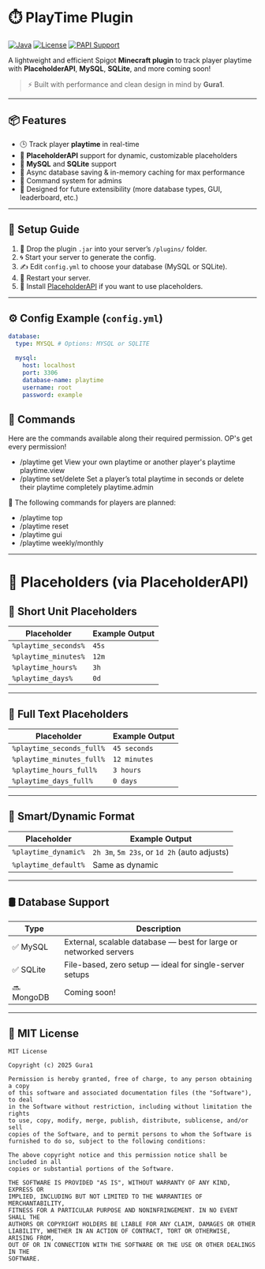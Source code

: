 # ⏱️ PlayTime Plugin

[![Java](https://img.shields.io/badge/Java-21%2B-blue.svg)](https://adoptium.net)
[![License](https://img.shields.io/badge/License-MIT-green.svg)](LICENSE)
[![PAPI Support](https://img.shields.io/badge/PlaceholderAPI-Supported-blue.svg)](https://www.spigotmc.org/resources/placeholderapi.6245/)

A lightweight and efficient Spigot **Minecraft plugin** to track player playtime with **PlaceholderAPI**, **MySQL**, **SQLite**, and more coming soon!

> ⚡ Built with performance and clean design in mind by **Gura1**.

---

## 📦 Features

- 🕒 Track player **playtime** in real-time
- 🧩 **PlaceholderAPI** support for dynamic, customizable placeholders
- 💾 **MySQL** and **SQLite** support
- 🧠 Async database saving & in-memory caching for max performance
- 🧰 Command system for admins
- 🌱 Designed for future extensibility (more database types, GUI, leaderboard, etc.)

---

## 🔧 Setup Guide
1. 📁 Drop the plugin `.jar` into your server’s `/plugins/` folder.
2. 🌀 Start your server to generate the config.
3. ✍️ Edit `config.yml` to choose your database (MySQL or SQLite).
4. 🔁 Restart your server.
5. 🧩 Install [PlaceholderAPI](https://www.spigotmc.org/resources/placeholderapi.6245/) if you want to use placeholders.

---

## ⚙️ Config Example (`config.yml`)

```yaml
database:
  type: MYSQL # Options: MYSQL or SQLITE

  mysql:
    host: localhost
    port: 3306
    database-name: playtime
    username: root
    password: example
```

## 💬 Commands
Here are the commands available along their required permission. OP's get every permission!
- /playtime get <player> View your own playtime or another player's playtime	playtime.view
- /playtime set/delete <player> <seconds>	Set a player’s total playtime in seconds or delete their playtime completely playtime.admin

🎯 The following commands for players are planned:
- /playtime top
- /playtime reset
- /playtime gui
- /playtime weekly/monthly

---

# 🧩 Placeholders (via PlaceholderAPI)

## 🔢 Short Unit Placeholders

| Placeholder          | Example Output |
|----------------------|----------------|
| `%playtime_seconds%` | `45s`          |
| `%playtime_minutes%` | `12m`          |
| `%playtime_hours%`   | `3h`           |
| `%playtime_days%`    | `0d`           |

---

## 📖 Full Text Placeholders

| Placeholder                  | Example Output |
|------------------------------|----------------|
| `%playtime_seconds_full%`    | `45 seconds`   |
| `%playtime_minutes_full%`    | `12 minutes`   |
| `%playtime_hours_full%`      | `3 hours`      |
| `%playtime_days_full%`       | `0 days`       |

---

## 🔁 Smart/Dynamic Format

| Placeholder         | Example Output                     |
|---------------------|-------------------------------------|
| `%playtime_dynamic%` | `2h 3m`, `5m 23s`, or `1d 2h` (auto adjusts) |
| `%playtime_default%` | Same as dynamic                   |

---

## 🛢️ Database Support

| Type     | Description                                                    |
|----------|----------------------------------------------------------------|
| ✅ MySQL | External, scalable database — best for large or networked servers |
| ✅ SQLite | File-based, zero setup — ideal for single-server setups       |
| 🔜 MongoDB | Coming soon!                                                  |

---

## 📜 MIT License

```text
MIT License

Copyright (c) 2025 Gura1

Permission is hereby granted, free of charge, to any person obtaining a copy
of this software and associated documentation files (the "Software"), to deal
in the Software without restriction, including without limitation the rights
to use, copy, modify, merge, publish, distribute, sublicense, and/or sell
copies of the Software, and to permit persons to whom the Software is
furnished to do so, subject to the following conditions:

The above copyright notice and this permission notice shall be included in all
copies or substantial portions of the Software.

THE SOFTWARE IS PROVIDED "AS IS", WITHOUT WARRANTY OF ANY KIND, EXPRESS OR
IMPLIED, INCLUDING BUT NOT LIMITED TO THE WARRANTIES OF MERCHANTABILITY,
FITNESS FOR A PARTICULAR PURPOSE AND NONINFRINGEMENT. IN NO EVENT SHALL THE
AUTHORS OR COPYRIGHT HOLDERS BE LIABLE FOR ANY CLAIM, DAMAGES OR OTHER
LIABILITY, WHETHER IN AN ACTION OF CONTRACT, TORT OR OTHERWISE, ARISING FROM,
OUT OF OR IN CONNECTION WITH THE SOFTWARE OR THE USE OR OTHER DEALINGS IN THE
SOFTWARE.
